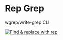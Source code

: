 # Rep Grep

wgrep/write-grep CLI

[![Find & replace with `rep`](https://img.youtube.com/vi/QIOKKTnC9-I/hqdefault.jpg)](https://www.youtube.com/embed/QIOKKTnC9-I)
